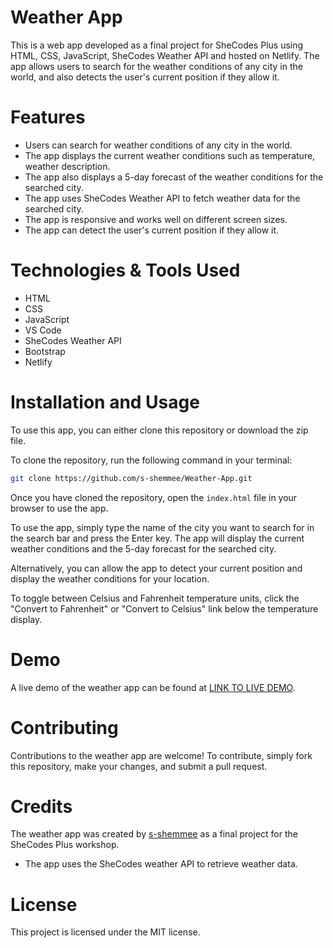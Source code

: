 # Weather App
This is a web app developed as a final project for SheCodes Plus using HTML, CSS, JavaScript, SheCodes Weather API and hosted on Netlify. The app allows users to search for the weather conditions of any city in the world, and also detects the user's current position if they allow it.

# Features
- Users can search for weather conditions of any city in the world.
- The app displays the current weather conditions such as temperature, weather description.
- The app also displays a 5-day forecast of the weather conditions for the searched city.
- The app uses SheCodes Weather API to fetch weather data for the searched city.
- The app is responsive and works well on different screen sizes.
- The app can detect the user's current position if they allow it.

# Technologies & Tools Used
- HTML
- CSS
- JavaScript
- VS Code
- SheCodes Weather API
- Bootstrap
- Netlify

# Installation and Usage
To use this app, you can either clone this repository or download the zip file.

To clone the repository, run the following command in your terminal:
```bash
git clone https://github.com/s-shemmee/Weather-App.git
```

Once you have cloned the repository, open the `index.html` file in your browser to use the app.

To use the app, simply type the name of the city you want to search for in the search bar and press the Enter key. The app will display the current weather conditions and the 5-day forecast for the searched city.

Alternatively, you can allow the app to detect your current position and display the weather conditions for your location.

To toggle between Celsius and Fahrenheit temperature units, click the "Convert to Fahrenheit" or "Convert to Celsius" link below the temperature display.

# Demo
A live demo of the weather app can be found at [LINK TO LIVE DEMO]().

# Contributing
Contributions to the weather app are welcome! To contribute, simply fork this repository, make your changes, and submit a pull request.

# Credits
The weather app was created by [s-shemmee](https://github.com/s-shemmee) as a final project for the SheCodes Plus workshop.

- The app uses the SheCodes weather API to retrieve weather data.

# License
This project is licensed under the MIT license.
